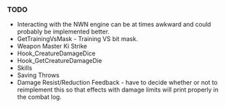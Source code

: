 ### TODO
* Interacting with the NWN engine can be at times awkward and 
  could probably be implemented better.
* GetTrainingVsMask - Training VS bit mask.
* Weapon Master Ki Strike
* Hook_CreatureDamageDice
* Hook_GetCreatureDamageDie
* Skills
* Saving Throws
* Damage Resist/Reduction Feedback - have to decide whether
  or not to reimplement this so that effects with damage limits
  will print properly in the combat log.

